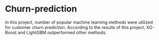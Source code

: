 # Churn-prediction
In this project, number of popular machine learning methods were utilized for customer churn prediction.
According to the results of this project, XG-Boost and LightGBM outperformed other methods.
